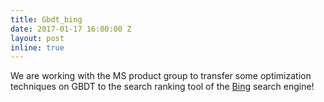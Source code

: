 ```yaml
---
title: Gbdt_bing
date: 2017-01-17 16:00:00 Z
layout: post
inline: true
---
```


We are working with the MS product group to transfer some optimization techniques on GBDT to the search ranking tool of the [Bing](//www.bing.com) search engine!